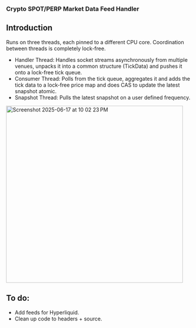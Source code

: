 ### Crypto SPOT/PERP Market Data Feed Handler

## Introduction 

Runs on three threads, each pinned to a different CPU core. Coordination between threads is completely lock-free.

- Handler Thread: Handles socket streams asynchronously from multiple venues, unpacks it into a common structure (TickData) and pushes it onto a lock-free tick queue.
- Consumer Thread: Polls from the tick queue, aggregates it and adds the tick data to a lock-free price map and does CAS to update the latest snapshot atomic.
- Snapshot Thread: Pulls the latest snapshot on a user defined frequency.

<img width="480" alt="Screenshot 2025-06-17 at 10 02 23 PM" src="https://github.com/user-attachments/assets/3f4e1f8e-ba64-45ec-a41f-2a1ab6652e08" />

## To do:
- Add feeds for Hyperliquid.
- Clean up code to headers + source.
